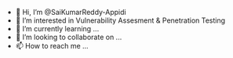 - 👋 Hi, I’m @SaiKumarReddy-Appidi
- 👀 I’m interested in Vulnerability Assesment & Penetration Testing
- 🌱 I’m currently learning ...
- 💞️ I’m looking to collaborate on ...
- 📫 How to reach me ...

<!---
SaiKumarReddy-Appidi/SaiKumarReddy-Appidi is a ✨ special ✨ repository because its `README.md` (this file) appears on your GitHub profile.
You can click the Preview link to take a look at your changes.
--->
